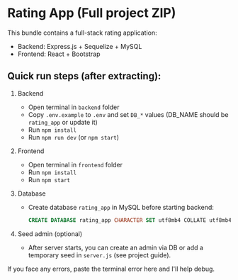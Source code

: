 # Rating App (Full project ZIP)

This bundle contains a full-stack rating application:
- Backend: Express.js + Sequelize + MySQL
- Frontend: React + Bootstrap

## Quick run steps (after extracting):

1. Backend
   - Open terminal in `backend` folder
   - Copy `.env.example` to `.env` and set `DB_*` values (DB_NAME should be `rating_app` or update it)
   - Run `npm install`
   - Run `npm run dev` (or `npm start`)

2. Frontend
   - Open terminal in `frontend` folder
   - Run `npm install`
   - Run `npm start`

3. Database
   - Create database `rating_app` in MySQL before starting backend:
     ```sql
     CREATE DATABASE rating_app CHARACTER SET utf8mb4 COLLATE utf8mb4_unicode_ci;
     ```

4. Seed admin (optional)
   - After server starts, you can create an admin via DB or add a temporary seed in `server.js` (see project guide).

If you face any errors, paste the terminal error here and I'll help debug.
